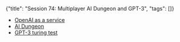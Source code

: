 {"title": "Session 74: Multiplayer AI Dungeon and GPT-3", "tags": []}

* [OpenAI as a service](https://beta.openai.com/)
* [AI Dungeon](https://play.aidungeon.io/)
* [GPT-3 turing test](http://lacker.io/ai/2020/07/06/giving-gpt-3-a-turing-test.html)

